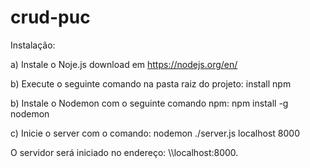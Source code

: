 # crud-puc

Instalação:

a) Instale o Noje.js download em https://nodejs.org/en/

b) Execute o seguinte comando na pasta raiz do projeto: install npm

b) Instale o Nodemon com o seguinte comando npm: npm install -g nodemon

c) Inicie o server com o comando: nodemon ./server.js localhost 8000

O servidor será iniciado no endereço: \\\localhost:8000.
